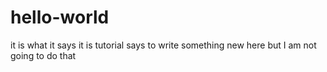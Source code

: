 # hello-world
it is what it says it is 
tutorial says to write something new here 
but I am not going to do that
